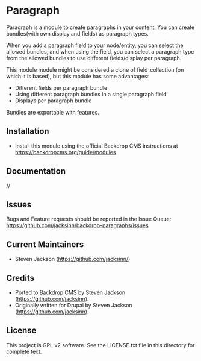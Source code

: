 Paragraph
======================
Paragraph is a module to create paragraphs in your content.
You can create bundles(with own display and fields) as paragraph types.

When you add a paragraph field to your node/entity, you can select the allowed bundles, and when using the field, you can select a paragraph type from the allowed bundles to use different fields/display per paragraph.

This module module might be considered a clone of field_collection (on which it is based), but this module has some advantages:

* Different fields per paragraph bundle
* Using different paragraph bundles in a single paragraph field
* Displays per paragraph bundle

Bundles are exportable with features.

Installation
------------
- Install this module using the official Backdrop CMS instructions at
  https://backdropcms.org/guide/modules

Documentation
-------------

//

Issues
------

Bugs and Feature requests should be reported in the Issue Queue:
https://github.com/jacksinn/backdrop-paragraphs/issues

Current Maintainers
-------------------

- Steven Jackson (https://github.com/jacksinn/)



Credits
-------

- Ported to Backdrop CMS by Steven Jackson (https://github.com/jacksinn).
- Originally written for Drupal by Steven Jackson (https://github.com/jacksinn).

License
-------

This project is GPL v2 software. See the LICENSE.txt file in this directory for
complete text.

